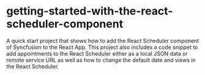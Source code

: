 # getting-started-with-the-react-scheduler-component
A quick start project that shows how to add the React Scheduler component of Syncfusion to the React App. This project also includes a code snippet to add appointments to the React Scheduler either as a local JSON data or remote service URL as well as how to change the default date and views in the React Scheduler.
